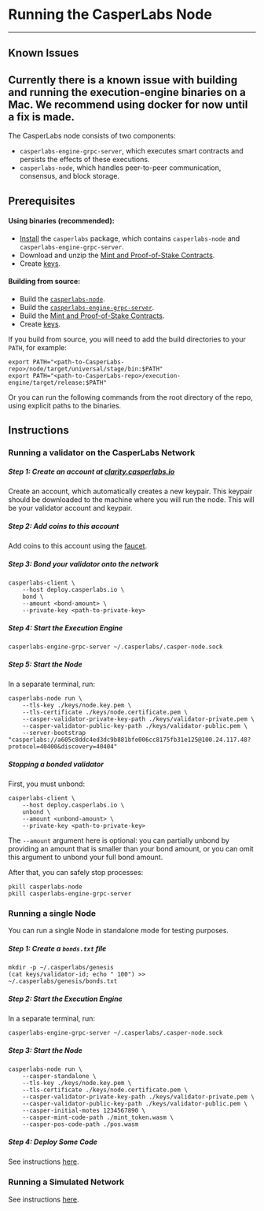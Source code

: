 # Running the CasperLabs Node
---
## Known Issues

Currently there is a known issue with building and running the execution-engine binaries on a Mac. We recommend using docker for now until a fix is made.
---

The CasperLabs node consists of two components:
* `casperlabs-engine-grpc-server`, which executes smart contracts and persists the effects of these executions.
* `casperlabs-node`, which handles peer-to-peer communication, consensus, and block storage.

## Prerequisites

#### Using binaries (recommended):
* [Install](INSTALL.md) the `casperlabs` package, which contains `casperlabs-node` and `casperlabs-engine-grpc-server`.
* Download and unzip the [Mint and Proof-of-Stake Contracts](http://repo.casperlabs.io/casperlabs/repo/dev/system-contracts.tar.gz).
* Create [keys](KEYS.md#generating-node-keys-and-validator-keys).

#### Building from source:
* Build the [`casperlabs-node`](BUILD.md#build-the-node).
* Build the [`casperlabs-engine-grpc-server`](BUILD.md#build-the-casperlabs-engine-grpc-server).
* Build the [Mint and Proof-of-Stake Contracts](BUILD.md#build-the-mint-and-proof-of-stake-contracts).
* Create [keys](KEYS.md#generating-node-keys-and-validator-keys).

If you build from source, you will need to add the build directories to your `PATH`, for example:
```
export PATH="<path-to-CasperLabs-repo>/node/target/universal/stage/bin:$PATH"
export PATH="<path-to-CasperLabs-repo>/execution-engine/target/release:$PATH"
```
Or you can run the following commands from the root directory of the repo, using explicit paths to the binaries.

## Instructions

### Running a validator on the CasperLabs Network

##### Step 1: Create an account at [clarity.casperlabs.io](https://clarity.casperlabs.io)

Create an account, which automatically creates a new keypair.  This keypair should be downloaded to the machine where you will run the node.  This will be your validator account and keypair.

##### Step 2: Add coins to this account

Add coins to this account using the [faucet](https://clarity.casperlabs.io/#/faucet).

##### Step 3: Bond your validator onto the network

```
casperlabs-client \
    --host deploy.casperlabs.io \
    bond \
    --amount <bond-amount> \
    --private-key <path-to-private-key>
```

##### Step 4: Start the Execution Engine

```
casperlabs-engine-grpc-server ~/.casperlabs/.casper-node.sock
```

##### Step 5: Start the Node

In a separate terminal, run:
```
casperlabs-node run \
    --tls-key ./keys/node.key.pem \
    --tls-certificate ./keys/node.certificate.pem \
    --casper-validator-private-key-path ./keys/validator-private.pem \
    --casper-validator-public-key-path ./keys/validator-public.pem \
    --server-bootstrap "casperlabs://a605c8ddc4ed3dc9b881bfe006cc8175fb31e125@100.24.117.48?protocol=40400&discovery=40404"
```

##### Stopping a bonded validator

First, you must unbond:
```
casperlabs-client \
    --host deploy.casperlabs.io \
    unbond \
    --amount <unbond-amount> \
    --private-key <path-to-private-key>
```

The `--amount` argument here is optional: you can partially unbond by providing an amount that is smaller than your bond amount, or you can omit this argument to unbond your full bond amount.

After that, you can safely stop processes:
```
pkill casperlabs-node
pkill casperlabs-engine-grpc-server
```

### Running a single Node

You can run a single Node in standalone mode for testing purposes.

##### Step 1: Create a `bonds.txt` file

```
mkdir -p ~/.casperlabs/genesis
(cat keys/validator-id; echo " 100") >> ~/.casperlabs/genesis/bonds.txt
```

##### Step 2: Start the Execution Engine

In a separate terminal, run:
```
casperlabs-engine-grpc-server ~/.casperlabs/.casper-node.sock
```

##### Step 3: Start the Node

```
casperlabs-node run \
    --casper-standalone \
    --tls-key ./keys/node.key.pem \
    --tls-certificate ./keys/node.certificate.pem \
    --casper-validator-private-key-path ./keys/validator-private.pem \
    --casper-validator-public-key-path ./keys/validator-public.pem \
    --casper-initial-motes 1234567890 \
    --casper-mint-code-path ./mint_token.wasm \
    --casper-pos-code-path ./pos.wasm
```

##### Step 4: Deploy Some Code

See instructions [here](CONTRACTS.md).

### Running a Simulated Network

See instructions [here](../hack/docker/README.md).
